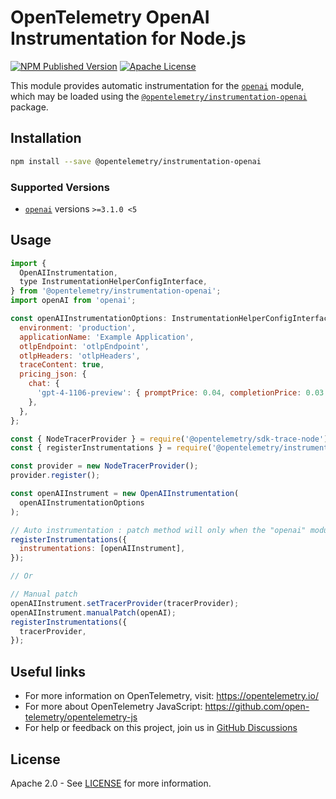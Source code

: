 # OpenTelemetry OpenAI Instrumentation for Node.js

[![NPM Published Version][npm-img]][npm-url]
[![Apache License][license-image]][license-image]

This module provides automatic instrumentation for the [`openai`](https://github.com/openai) module, which may be loaded using the [`@opentelemetry/instrumentation-openai`](https://github.com/open-telemetry/opentelemetry-js-contrib/tree/main/plugins/node/opentelemetry-instrumentation-openai) package.

## Installation

```bash
npm install --save @opentelemetry/instrumentation-openai
```

### Supported Versions

- [`openai`](https://www.npmjs.com/package/openai) versions `>=3.1.0 <5`

## Usage

```js
import {
  OpenAIInstrumentation,
  type InstrumentationHelperConfigInterface,
} from '@opentelemetry/instrumentation-openai';
import openAI from 'openai';

const openAIInstrumentationOptions: InstrumentationHelperConfigInterface = {
  environment: 'production',
  applicationName: 'Example Application',
  otlpEndpoint: 'otlpEndpoint',
  otlpHeaders: 'otlpHeaders',
  traceContent: true,
  pricing_json: {
    chat: {
      'gpt-4-1106-preview': { promptPrice: 0.04, completionPrice: 0.03 },
    },
  },
};

const { NodeTracerProvider } = require('@opentelemetry/sdk-trace-node');
const { registerInstrumentations } = require('@opentelemetry/instrumentation');

const provider = new NodeTracerProvider();
provider.register();

const openAIInstrument = new OpenAIInstrumentation(
  openAIInstrumentationOptions
);

// Auto instrumentation : patch method will only when the "openai" module is required in any trace calls
registerInstrumentations({
  instrumentations: [openAIInstrument],
});

// Or

// Manual patch
openAIInstrument.setTracerProvider(tracerProvider);
openAIInstrument.manualPatch(openAI);
registerInstrumentations({
  tracerProvider,
});
```

## Useful links

- For more information on OpenTelemetry, visit: <https://opentelemetry.io/>
- For more about OpenTelemetry JavaScript: <https://github.com/open-telemetry/opentelemetry-js>
- For help or feedback on this project, join us in [GitHub Discussions][discussions-url]

## License

Apache 2.0 - See [LICENSE][license-url] for more information.

[discussions-url]: https://github.com/open-telemetry/opentelemetry-js/discussions
[license-url]: https://github.com/open-telemetry/opentelemetry-js-contrib/blob/main/LICENSE
[license-image]: https://img.shields.io/badge/license-Apache_2.0-green.svg?style=flat
[npm-url]: https://www.npmjs.com/package/@opentelemetry/instrumentation-openai
[npm-img]: https://badge.fury.io/js/%40opentelemetry%2Finstrumentation-openai.svg
